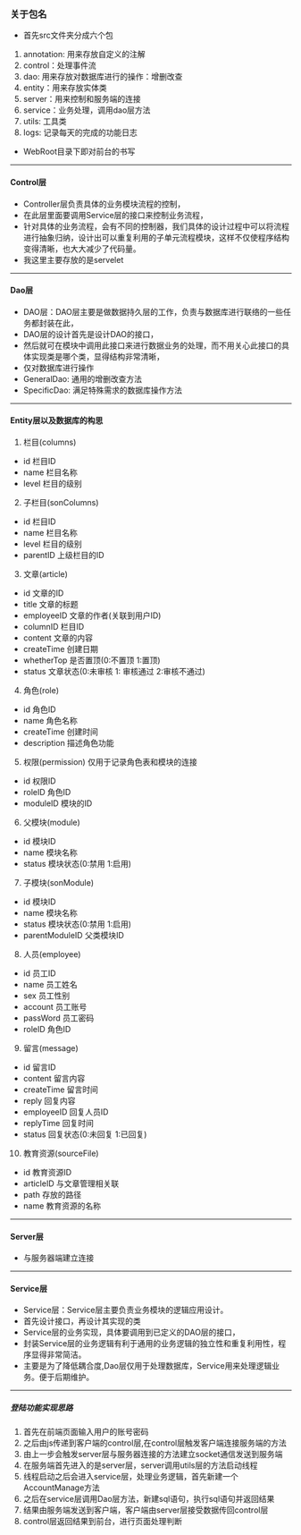 ### 关于包名
- 首先src文件夹分成六个包
1. annotation: 用来存放自定义的注解
2. control：处理事件流
3. dao: 用来存放对数据库进行的操作：增删改查
4. entity：用来存放实体类
5. server：用来控制和服务端的连接
6. service：业务处理，调用dao层方法
7. utils: 工具类
8. logs: 记录每天的完成的功能日志

- WebRoot目录下即对前台的书写

---

#### Control层
- Controller层负责具体的业务模块流程的控制， 
- 在此层里面要调用Service层的接口来控制业务流程，
- 针对具体的业务流程，会有不同的控制器，我们具体的设计过程中可以将流程进行抽象归纳，设计出可以重复利用的子单元流程模块，这样不仅使程序结构变得清晰，也大大减少了代码量。
- 我这里主要存放的是servelet

---

#### Dao层
- DAO层：DAO层主要是做数据持久层的工作，负责与数据库进行联络的一些任务都封装在此， 
- DAO层的设计首先是设计DAO的接口，
- 然后就可在模块中调用此接口来进行数据业务的处理，而不用关心此接口的具体实现类是哪个类，显得结构非常清晰，
- 仅对数据库进行操作
- GeneralDao: 通用的增删改查方法
- SpecificDao: 满足特殊需求的数据库操作方法

---

#### Entity层以及数据库的构思
1. 栏目(columns)
- id				栏目ID
- name      		栏目名称
- level				栏目的级别

2. 子栏目(sonColumns)
- id				栏目ID
- name      		栏目名称
- level				栏目的级别
- parentID			上级栏目的ID

3. 文章(article)
- id				文章的ID
- title     		文章的标题
- employeeID		文章的作者(关联到用户ID)
- columnID			栏目ID
- content			文章的内容
- createTime		创建日期
- whetherTop		是否置顶(0:不置顶 1:置顶)
- status			文章状态(0:未审核 1: 审核通过 2:审核不通过)

4. 角色(role)
- id				角色ID
- name				角色名称
- createTime		创建时间
- description		描述角色功能

5. 权限(permission) 仅用于记录角色表和模块的连接
- id				权限ID
- roleID			角色ID
- moduleID			模块的ID

6. 父模块(module)
- id				模块ID
- name				模块名称
- status			模块状态(0:禁用 1:启用)

7. 子模块(sonModule)
- id				模块ID
- name				模块名称
- status			模块状态(0:禁用 1:启用)
- parentModuleID	父类模块ID


8. 人员(employee)
- id				员工ID
- name				员工姓名
- sex				员工性别
- account 			员工账号
- passWord			员工密码
- roleID			角色ID


9. 留言(message)
- id				留言ID
- content			留言内容
- createTime		留言时间
- reply				回复内容
- employeeID		回复人员ID
- replyTime			回复时间			
- status			回复状态(0:未回复 1:已回复)


10. 教育资源(sourceFile)
- id				教育资源ID
- articleID			与文章管理相关联
- path   			存放的路径
- name				教育资源的名称
---

#### Server层
- 与服务器端建立连接

---

#### Service层
- Service层：Service层主要负责业务模块的逻辑应用设计。 
- 首先设计接口，再设计其实现的类
- Service层的业务实现，具体要调用到已定义的DAO层的接口，
- 封装Service层的业务逻辑有利于通用的业务逻辑的独立性和重复利用性，程序显得非常简洁。
- 主要是为了降低耦合度,Dao层仅用于处理数据库，Service用来处理逻辑业务。便于后期维护。

--------

##### 登陆功能实现思路
1. 首先在前端页面输入用户的账号密码
2. 之后由js传递到客户端的control层,在control层触发客户端连接服务端的方法
3. 由上一步会触发server层与服务器连接的方法建立socket通信发送到服务端
4. 在服务端首先进入的是server层，server调用utils层的方法启动线程
5. 线程启动之后会进入service层，处理业务逻辑，首先新建一个AccountManage方法
6. 之后在service层调用Dao层方法，新建sql语句，执行sql语句并返回结果
7. 结果由服务端发送到客户端，客户端由server层接受数据传回control层
8. control层返回结果到前台，进行页面处理判断